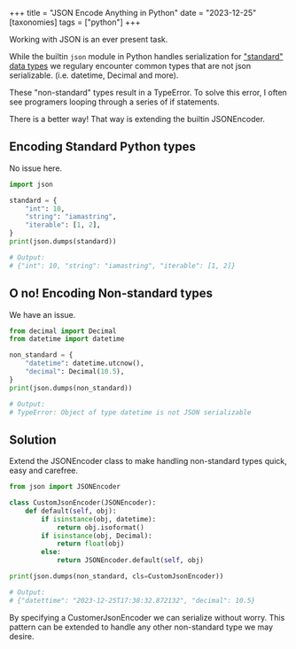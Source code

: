 +++
title = "JSON Encode Anything in Python"
date = "2023-12-25"
[taxonomies]
  tags = ["python"]
+++

Working with JSON is an ever present task.

While the builtin `json` module in Python handles serialization for ["standard" data types](https://docs.python.org/3/library/json.html#json.JSONEncoder) we regulary encounter common types that are not json serializable. (i.e. datetime, Decimal and more).

These "non-standard" types result in a TypeError. To solve this error, I often see programers looping through a series of if statements.

There is a better way! That way is extending the builtin JSONEncoder.

## Encoding Standard Python types

No issue here.

```python
import json

standard = {
    "int": 10,
    "string": "iamastring",
    "iterable": [1, 2],
}
print(json.dumps(standard))

# Output:
# {"int": 10, "string": "iamastring", "iterable": [1, 2]}
```

## O no! Encoding Non-standard types

We have an issue.

```python
from decimal import Decimal
from datetime import datetime

non_standard = {
    "datetime": datetime.utcnow(),
    "decimal": Decimal(10.5),
}
print(json.dumps(non_standard))

# Output:
# TypeError: Object of type datetime is not JSON serializable
```

## Solution

Extend the JSONEncoder class to make handling non-standard types quick, easy and carefree.

```python
from json import JSONEncoder

class CustomJsonEncoder(JSONEncoder):
    def default(self, obj):
        if isinstance(obj, datetime):
            return obj.isoformat()
        if isinstance(obj, Decimal):
            return float(obj)
        else:
            return JSONEncoder.default(self, obj)

print(json.dumps(non_standard, cls=CustomJsonEncoder))

# Output:
# {"datettime": "2023-12-25T17:38:32.872132", "decimal": 10.5}
```

By specifying a CustomerJsonEncoder we can serialize without worry. This pattern can be extended to handle any other non-standard type we may desire.
